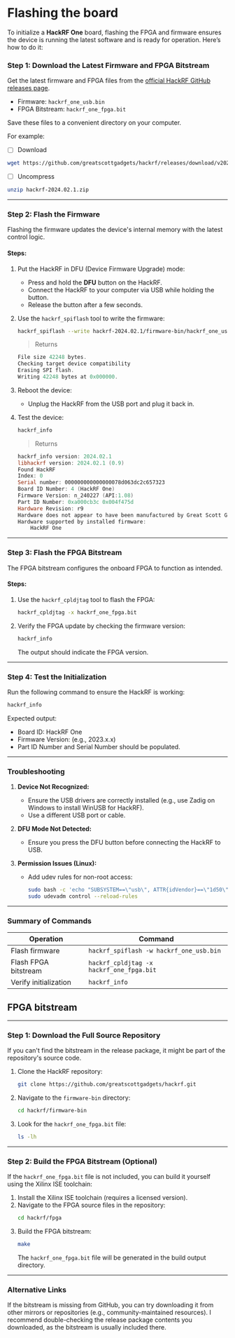 # Flashing the board

To initialize a **HackRF One** board, flashing the FPGA and firmware ensures the device is running the latest software and is ready for operation. Here’s how to do it:

### **Step 1: Download the Latest Firmware and FPGA Bitstream**
Get the latest firmware and FPGA files from the [official HackRF GitHub releases page](https://github.com/greatscottgadgets/hackrf/releases).

- Firmware: `hackrf_one_usb.bin`
- FPGA Bitstream: `hackrf_one_fpga.bit`

Save these files to a convenient directory on your computer.

For example: 

- [ ] Download

```bash
wget https://github.com/greatscottgadgets/hackrf/releases/download/v2024.02.1/hackrf-2024.02.1.zip
```

- [ ] Uncompress

```bash
unzip hackrf-2024.02.1.zip
```


---

### **Step 2: Flash the Firmware**
Flashing the firmware updates the device's internal memory with the latest control logic.

#### **Steps:**
1. Put the HackRF in DFU (Device Firmware Upgrade) mode:
   - Press and hold the **DFU** button on the HackRF.
   - Connect the HackRF to your computer via USB while holding the button.
   - Release the button after a few seconds.

2. Use the `hackrf_spiflash` tool to write the firmware:
   ```bash
   hackrf_spiflash --write hackrf-2024.02.1/firmware-bin/hackrf_one_usb.bin
   ```
   > Returns
   ```powershell
   File size 42248 bytes.
   Checking target device compatibility
   Erasing SPI flash.
   Writing 42248 bytes at 0x000000.
   ```
   
3. Reboot the device:
   - Unplug the HackRF from the USB port and plug it back in.

4. Test the device:

   ```bash
   hackrf_info
   ```
   > Returns
   ```powershell
   hackrf_info version: 2024.02.1
   libhackrf version: 2024.02.1 (0.9)
   Found HackRF
   Index: 0
   Serial number: 000000000000000078d063dc2c657323
   Board ID Number: 4 (HackRF One)
   Firmware Version: n_240227 (API:1.08)
   Part ID Number: 0xa000cb3c 0x004f475d
   Hardware Revision: r9
   Hardware does not appear to have been manufactured by Great Scott Gadgets.
   Hardware supported by installed firmware:
       HackRF One
   ```

---

### **Step 3: Flash the FPGA Bitstream**
The FPGA bitstream configures the onboard FPGA to function as intended.

#### **Steps:**
1. Use the `hackrf_cpldjtag` tool to flash the FPGA:
   ```bash
   hackrf_cpldjtag -x hackrf_one_fpga.bit
   ```

2. Verify the FPGA update by checking the firmware version:
   ```bash
   hackrf_info
   ```

   The output should indicate the FPGA version.

---

### **Step 4: Test the Initialization**
Run the following command to ensure the HackRF is working:
```bash
hackrf_info
```
Expected output:
- Board ID: HackRF One
- Firmware Version: (e.g., 2023.x.x)
- Part ID Number and Serial Number should be populated.

---

### Troubleshooting
1. **Device Not Recognized:**
   - Ensure the USB drivers are correctly installed (e.g., use Zadig on Windows to install WinUSB for HackRF).
   - Use a different USB port or cable.

2. **DFU Mode Not Detected:**
   - Ensure you press the DFU button before connecting the HackRF to USB.

3. **Permission Issues (Linux):**
   - Add udev rules for non-root access:
     ```bash
     sudo bash -c 'echo "SUBSYSTEM==\"usb\", ATTR{idVendor}==\"1d50\", ATTR{idProduct}==\"6089\", MODE=\"0666\"" > /etc/udev/rules.d/52-hackrf.rules'
     sudo udevadm control --reload-rules
     ```

---

### Summary of Commands
| Operation               | Command                                    |
|-------------------------|--------------------------------------------|
| Flash firmware          | `hackrf_spiflash -w hackrf_one_usb.bin`   |
| Flash FPGA bitstream    | `hackrf_cpldjtag -x hackrf_one_fpga.bit`  |
| Verify initialization   | `hackrf_info`                             |


## FPGA bitstream 

---

### **Step 1: Download the Full Source Repository**
If you can't find the bitstream in the release package, it might be part of the repository's source code.

1. Clone the HackRF repository:
   ```bash
   git clone https://github.com/greatscottgadgets/hackrf.git
   ```
2. Navigate to the `firmware-bin` directory:
   ```bash
   cd hackrf/firmware-bin
   ```
3. Look for the `hackrf_one_fpga.bit` file:
   ```bash
   ls -lh
   ```

---

### **Step 2: Build the FPGA Bitstream (Optional)**
If the `hackrf_one_fpga.bit` file is not included, you can build it yourself using the Xilinx ISE toolchain:

1. Install the Xilinx ISE toolchain (requires a licensed version).
2. Navigate to the FPGA source files in the repository:
   ```bash
   cd hackrf/fpga
   ```
3. Build the FPGA bitstream:
   ```bash
   make
   ```
   The `hackrf_one_fpga.bit` file will be generated in the build output directory.

---

### **Alternative Links**
If the bitstream is missing from GitHub, you can try downloading it from other mirrors or repositories (e.g., community-maintained resources). I recommend double-checking the release package contents you downloaded, as the bitstream is usually included there.
